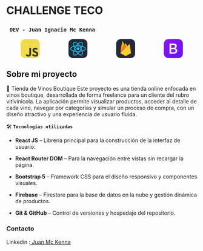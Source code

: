 # CHALLENGE TECO

### ` DEV - Juan Ignacio Mc Kenna`
<div style="display: flex; justify-content: space-around;">
  <img src="https://raw.githubusercontent.com/tandpfun/skill-icons/main/icons/JavaScript.svg" width="50">
  <img src="https://raw.githubusercontent.com/tandpfun/skill-icons/main/icons/React-Dark.svg" width="50">
  <img src="https://raw.githubusercontent.com/tandpfun/skill-icons/main/icons/Firebase-Dark.svg" width="50">
  <img src="https://raw.githubusercontent.com/tandpfun/skill-icons/main/icons/Bootstrap.svg" width="50">
</div>


## Sobre mi proyecto

🍷 Tienda de Vinos Boutique
Este proyecto es una tienda online enfocada en vinos boutique, desarrollada de forma freelance para un cliente del rubro vitivinícola. La aplicación permite visualizar productos, acceder al detalle de cada vino, navegar por categorías y simular un proceso de compra, con un diseño atractivo y una experiencia de usuario fluida.

🛠️ **`Tecnologías utilizadas`**
- **React JS** – Librería principal para la construcción de la interfaz de usuario.

- **React Router DOM** – Para la navegación entre vistas sin recargar la página.

- **Bootstrap 5** – Framework CSS para el diseño responsivo y componentes visuales.

- **Firebase** – Firestore para la base de datos en la nube y gestión dinámica de productos.

- **Git & GitHub** – Control de versiones y hospedaje del repositorio.


### Contacto

Linkedin :<a href="https://www.linkedin.com/in/juan-mckenna/"> Juan Mc Kenna </a>